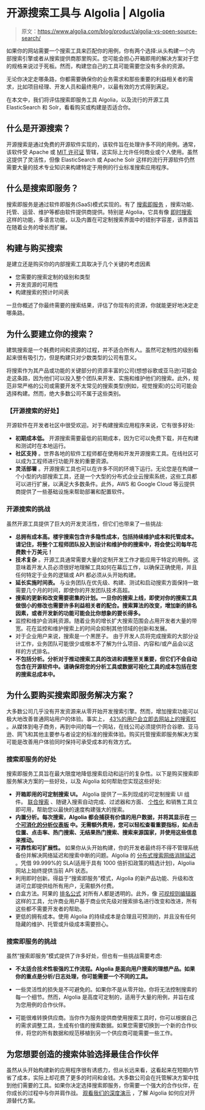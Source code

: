 # 开源搜索工具与 Algolia | Algolia

> 原文：<https://www.algolia.com/blog/product/algolia-vs-open-source-search/>

如果你的网站需要一个搜索工具来匹配你的用例，你有两个选择:从头构建一个内部搜索引擎或者从搜索提供商那里购买。您可能会担心开箱即用的解决方案对于您的规格来说过于死板。然而，构建您自己的工具可能需要您没有多余的资源。

无论你决定走哪条路，你都需要确保你的业务需求和那些重要的利益相关者的需求，比如项目经理、开发人员和最终用户，以最有效的方式得到满足。

在本文中，我们将评估搜索即服务工具 Algolia，以及流行的开源工具 ElasticSearch 和 Solr，看看购买或构建是否适合你。

## [](#what-is-open-source-search)什么是开源搜索？

开源搜索是通过免费的开源软件实现的，该软件旨在处理许多不同的用例。通常，该软件受 Apache 或 [MIT 许可证](https://tldrlegal.com/license/mit-license) 管辖，这实际上允许任何商业或个人使用。虽然这提供了灵活性，但像 ElasticSearch 或 Apache Solr 这样的流行开源软件仍然需要大量的技术专业知识来构建特定于用例的行业标准搜索应用程序。

## [](#what-is-search-as-a-service)什么是搜索即服务？

搜索即服务是通过软件即服务(SaaS)模式实现的。有了 [搜索即服务](https://blog.algolia.com/what-is-search-as-a-service/) ，搜索功能、托管、运营、维护等都由软件提供商提供。特别是 Algolia，它具有像 [即时搜索](https://www.algolia.com/products/search-and-discovery/ui-component-libraries/) 这样的功能，多语言功能，以及内置在可定制搜索界面中的错别字容差，该界面旨在随着业务的增长而扩展。

## [](#build-vs-buy-for-search)构建与购买搜索

是建立还是购买你的内部搜索工具取决于几个关键的考虑因素

*   您需要的搜索定制的级别和类型
*   开发资源的可用性
*   构建搜索的预计时间表

一旦你概述了你最终需要的搜索结果，评估了你现有的资源，你就能更好地决定走哪条路。

## [](#why-build-your-search%c2%a0)为什么要建立你的搜索？

建筑搜索是一个耗费时间和资源的过程，并不适合所有人。虽然可定制性的级别看起来很有吸引力，但是构建只对少数类型的公司有意义。

将搜索作为其产品或功能的关键部分的资源丰富的公司(想想谷歌或亚马逊)可能会走这条路，因为他们可以投入整个团队来开发、实施和维护他们的搜索。此外，规范非常严格的公司或需要开发不太常见的搜索类型(例如，视觉搜索)的公司可能会选择构建。然而，绝大多数公司不属于这些类别。

### [](#the-benefits-of-open-source-search)【开源搜索的好处】

开源软件在开发者社区中很受欢迎。对于构建搜索应用程序来说，它有很多好处:

*   **初期成本低。** 开源搜索需要最低的前期成本，因为它可以免费下载，并在构建和测试时在本地运行。
*   **社区支持** 。世界各地的软件工程师都在使用和开发开源搜索工具。在线社区可以成为工程师进行功能开发的重要资源。
*   **灵活部署** 。开源搜索工具也可以在许多不同的环境下运行。无论您是在构建一个小型的内部搜索工具，还是一个大型的分布式企业云搜索系统，这些工具都可以进行扩展，以满足大多数条件。此外，AWS 和 Google Cloud 等云提供商提供了一些基础设施来帮助部署和配置软件。

### [](#the-challenges-of-open-source-search)开源搜索的挑战

虽然开源工具提供了巨大的开发灵活性，但它们也带来了一些挑战:

*   **总拥有成本高。楼宇搜索包含许多隐性成本，包括持续维护成本和托管成本。请记住，将整个工程师团队投入到设计和维护你的搜索中，将会使公司每年花费数十万美元！**
*   **技术复杂** 。开源工具通常需要大量的定制开发工作才能应用于特定的用例。这意味着开发人员必须很好地理解工具如何在幕后工作，以确保正确使用，并且任何特定于业务的逻辑或 API 都必须从头开始构建。
*   **延长实施时间表。** 与业务团队在优先级、构建、测试和启动搜索方面保持一致需要几个月的时间，即使你的开发团队技术高超。
*   **搜索的更新和改变需要密集的计划。一旦你的搜索上线，即使对你的搜索工具做很小的修改也需要许多利益相关者的配合。搜索算法的改变，增加新的排名因素，或者开发新的功能可能会比你想象的要长得多。**
*   监控和维护会消耗资源。随着业务的增长扩大搜索范围会占用开发者大量的带宽。花在监控和维护搜索上的时间会抑制其他领域的创新和发展。
*   对于企业用户来说，搜索是一个黑匣子。 由于开发人员将完成搜索的大部分设计工作，业务团队可能很少或根本不了解为什么项目、内容和/或产品会以这样的方式排名。
*   **不包括分析。分析对于推动搜索工具的改进和调整至关重要，但它们不会自动包含在开源软件中。请确保将您的分析工具或数据可视化工具的成本包括在您的搜索总成本中。**

## [](#why-buy-a-search-as-a-service-solution)为什么要购买搜索即服务解决方案？

大多数公司几乎没有开发资源来从零开始开发搜索引擎。然而，增加搜索功能可以极大地改善普通网站用户的体验。事实上， [43%的用户会立即去网站上的搜索栏](https://www.forrester.com/report/MustHave+eCommerce+Features/-/E-RES89561) 。从媒体到电子商务，再到中间的每一个网站，在线公司必须提供符合谷歌、亚马逊、网飞和其他主要参与者设定的标准的搜索体验。购买托管搜索即服务解决方案可能是改善用户体验同时保持可承受成本的有效方式。

### [](#the-benefits-of-search-as-a-service)搜索即服务的好处

搜索即服务工具旨在最大限度地降低搜索启动和运行的复杂性。以下是购买搜索即服务解决方案的一些好处，以及 Algolia 如何帮助您实现这些好处:

*   **开箱即用的可定制搜索 UI。** Algolia 提供了一系列现成的可定制搜索 UI 组件。 [联合搜索](https://blog.algolia.com/what-is-federated-search/) 、随键入搜索自动完成、过滤器和方面、 [个性化](https://blog.algolia.com/personalization/) 和销售工具立即可用，帮助您以最快的速度构建强大的搜索。
*   **内置分析。每次搜索，Algolia 都会捕获有价值的用户数据，并将其显示在 [一个可消化的分析仪表板](https://www.algolia.com/products/search-and-discovery/analytics/?tab=no-results) 中。无需额外费用，您可以轻松查看重要指标，如点击位置、点击率、热门搜索、无结果热门搜索、搜索来源国家，并使用这些信息来推动[](https://blog.algolia.com/internal-site-search-analysis/)。**
*   **可靠性和可扩展性。** 如果你从头开始构建，你的开发者最终将不得不管理系统备份并解决网络延迟和搜索中断的问题。Algolia 的 [分布式搜索网络消除延迟](https://blog.algolia.com/distributed-search-network-latency-ruins-search-experience/) 。凭借 99.999%的 SLA(适用于具有 1000 倍折扣政策的精选计划)，Algolia 网站上始终提供当前 API 状态。
*   利用即时创新。得益于“搜索即服务”模式，Algolia 的新产品功能、升级和改进可立即提供给所有用户，无需额外付费。
*   白盒方法。阿果的 [排名公式](https://www.algolia.com/doc/guides/managing-results/relevance-overview/in-depth/ranking-criteria/) 对所有人都是透明的。此外，像 [可视规则编辑器](https://www.algolia.com/products/search-and-discovery/visual-merchandising-curation/) 这样的工具，允许商业用户基于商业优先级对搜索排名进行改变和改进，所有这些都不需要开发者的帮助。
*   更低的拥有成本。使用 Algolia 的持续成本是合理且可预测的，并且没有任何隐藏的维护、托管或升级成本需要担心。

### [](#the-challenges-of-search-as-a-service%c2%a0)搜索即服务的挑战

虽然“搜索即服务”模式提供了许多好处，但也有一些挑战需要考虑:

*   **不太适合技术性极强的工作流程。Algolia 是面向用户搜索的理想产品。如果你的重点是分析/日志处理，你可能需要一个不同的工具。**

*   一些灵活性的损失是不可避免的。如果你不是从零开始，你将无法控制搜索的每一个细节。然而，Algolia 是高度可定制的，适用于大量的用例，并旨在成为您用例的合作伙伴。

*   可能很难转换供应商。当你作为服务提供商使用搜索工具时，你可以根据自己的需求调整工具，生成有价值的搜索数据。如果您需要切换到一个新的合作伙伴，将您的所有数据和规范移植到另一个供应商可能需要一些工作。

## [](#choose-the-best-partner-for-the-search-experience-you-want-to-create)为您想要创造的搜索体验选择最佳合作伙伴

虽然从头开始构建新的应用程序很有诱惑力，但从长远来看，这看起来在短期内节省了成本，实际上却花费了更多的时间和金钱。大多数公司会在托管解决方案中找到他们需要的工具。如果你决定选择搜索即服务，你需要一个强大的合作伙伴，在你成长的过程中与你并肩作战。 [观看我们的深度演示](https://go.algolia.com/deep-dive-demo) ，了解 Algolia 如何应对开源替代方案。
